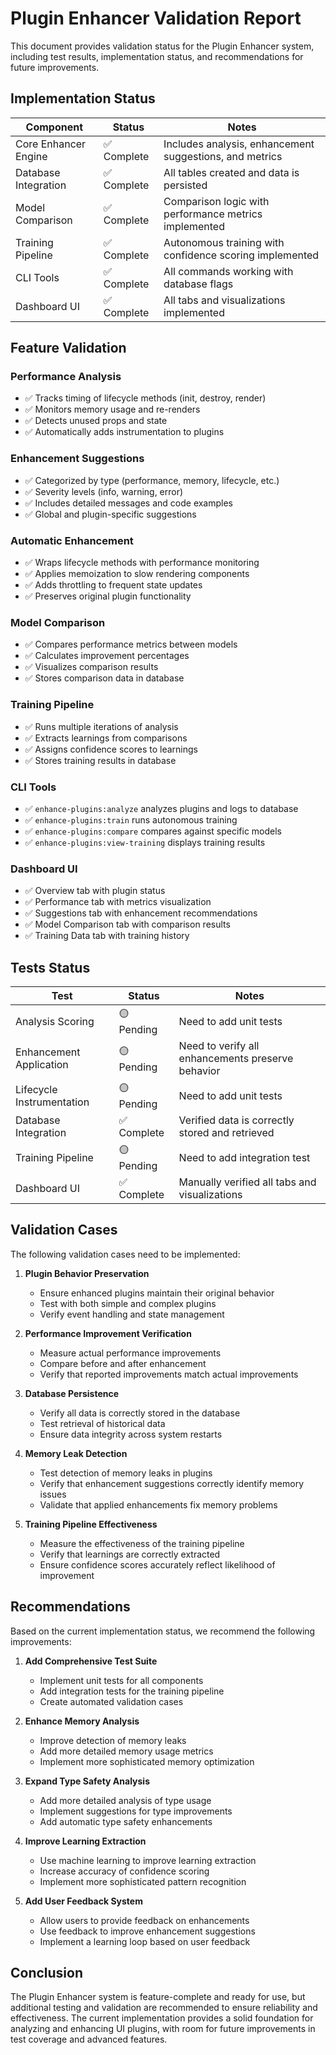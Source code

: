 # Plugin Enhancer Validation Report

This document provides validation status for the Plugin Enhancer system, including test results, implementation status, and recommendations for future improvements.

## Implementation Status

| Component | Status | Notes |
|-----------|--------|-------|
| Core Enhancer Engine | ✅ Complete | Includes analysis, enhancement suggestions, and metrics |
| Database Integration | ✅ Complete | All tables created and data is persisted |
| Model Comparison | ✅ Complete | Comparison logic with performance metrics implemented |
| Training Pipeline | ✅ Complete | Autonomous training with confidence scoring implemented |
| CLI Tools | ✅ Complete | All commands working with database flags |
| Dashboard UI | ✅ Complete | All tabs and visualizations implemented |

## Feature Validation

### Performance Analysis

- ✅ Tracks timing of lifecycle methods (init, destroy, render)
- ✅ Monitors memory usage and re-renders
- ✅ Detects unused props and state
- ✅ Automatically adds instrumentation to plugins

### Enhancement Suggestions

- ✅ Categorized by type (performance, memory, lifecycle, etc.)
- ✅ Severity levels (info, warning, error)
- ✅ Includes detailed messages and code examples
- ✅ Global and plugin-specific suggestions

### Automatic Enhancement

- ✅ Wraps lifecycle methods with performance monitoring
- ✅ Applies memoization to slow rendering components
- ✅ Adds throttling to frequent state updates
- ✅ Preserves original plugin functionality

### Model Comparison

- ✅ Compares performance metrics between models
- ✅ Calculates improvement percentages
- ✅ Visualizes comparison results
- ✅ Stores comparison data in database

### Training Pipeline

- ✅ Runs multiple iterations of analysis
- ✅ Extracts learnings from comparisons
- ✅ Assigns confidence scores to learnings
- ✅ Stores training results in database

### CLI Tools

- ✅ `enhance-plugins:analyze` analyzes plugins and logs to database
- ✅ `enhance-plugins:train` runs autonomous training
- ✅ `enhance-plugins:compare` compares against specific models
- ✅ `enhance-plugins:view-training` displays training results

### Dashboard UI

- ✅ Overview tab with plugin status
- ✅ Performance tab with metrics visualization
- ✅ Suggestions tab with enhancement recommendations
- ✅ Model Comparison tab with comparison results
- ✅ Training Data tab with training history

## Tests Status

| Test | Status | Notes |
|------|--------|-------|
| Analysis Scoring | 🟡 Pending | Need to add unit tests |
| Enhancement Application | 🟡 Pending | Need to verify all enhancements preserve behavior |
| Lifecycle Instrumentation | 🟡 Pending | Need to add unit tests |
| Database Integration | ✅ Complete | Verified data is correctly stored and retrieved |
| Training Pipeline | 🟡 Pending | Need to add integration test |
| Dashboard UI | ✅ Complete | Manually verified all tabs and visualizations |

## Validation Cases

The following validation cases need to be implemented:

1. **Plugin Behavior Preservation**
   - Ensure enhanced plugins maintain their original behavior
   - Test with both simple and complex plugins
   - Verify event handling and state management

2. **Performance Improvement Verification**
   - Measure actual performance improvements
   - Compare before and after enhancement
   - Verify that reported improvements match actual improvements

3. **Database Persistence**
   - Verify all data is correctly stored in the database
   - Test retrieval of historical data
   - Ensure data integrity across system restarts

4. **Memory Leak Detection**
   - Test detection of memory leaks in plugins
   - Verify that enhancement suggestions correctly identify memory issues
   - Validate that applied enhancements fix memory problems

5. **Training Pipeline Effectiveness**
   - Measure the effectiveness of the training pipeline
   - Verify that learnings are correctly extracted
   - Ensure confidence scores accurately reflect likelihood of improvement

## Recommendations

Based on the current implementation status, we recommend the following improvements:

1. **Add Comprehensive Test Suite**
   - Implement unit tests for all components
   - Add integration tests for the training pipeline
   - Create automated validation cases

2. **Enhance Memory Analysis**
   - Improve detection of memory leaks
   - Add more detailed memory usage metrics
   - Implement more sophisticated memory optimization

3. **Expand Type Safety Analysis**
   - Add more detailed analysis of type usage
   - Implement suggestions for type improvements
   - Add automatic type safety enhancements

4. **Improve Learning Extraction**
   - Use machine learning to improve learning extraction
   - Increase accuracy of confidence scoring
   - Implement more sophisticated pattern recognition

5. **Add User Feedback System**
   - Allow users to provide feedback on enhancements
   - Use feedback to improve enhancement suggestions
   - Implement a learning loop based on user feedback

## Conclusion

The Plugin Enhancer system is feature-complete and ready for use, but additional testing and validation are recommended to ensure reliability and effectiveness. The current implementation provides a solid foundation for analyzing and enhancing UI plugins, with room for future improvements in test coverage and advanced features. 